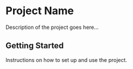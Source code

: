 # Project Name

Description of the project goes here...

## Getting Started

Instructions on how to set up and use the project.
